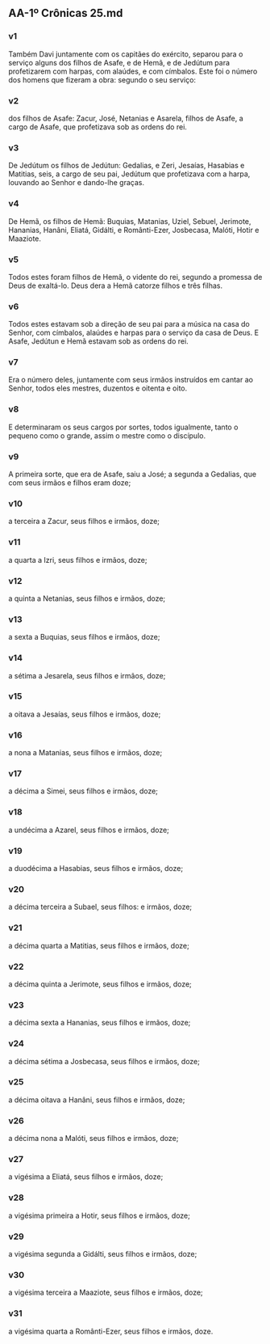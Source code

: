 ## AA-1º Crônicas 25.md
### v1
 Também Davi juntamente com os capitães do exército, separou para o serviço alguns dos filhos de Asafe, e de Hemã, e de Jedútum para profetizarem com harpas, com alaúdes, e com címbalos. Este foi o número dos homens que fizeram a obra: segundo o seu serviço:
### v2
 dos filhos de Asafe: Zacur, José, Netanias e Asarela, filhos de Asafe, a cargo de Asafe, que profetizava sob as ordens do rei.
### v3
 De Jedútum os filhos de Jedútun: Gedalias, e Zeri, Jesaías, Hasabias e Matitias, seis, a cargo de seu pai, Jedútum que profetizava com a harpa, louvando ao Senhor e dando-lhe graças.
### v4
 De Hemã, os filhos de Hemã: Buquias, Matanias, Uziel, Sebuel, Jerimote, Hananias, Hanâni, Eliatá, Gidálti, e Românti-Ezer, Josbecasa, Malóti, Hotir e Maaziote.
### v5
 Todos estes foram filhos de Hemã, o vidente do rei, segundo a promessa de Deus de exaltá-lo. Deus dera a Hemã catorze filhos e três filhas.
### v6
 Todos estes estavam sob a direção de seu pai para a música na casa do Senhor, com címbalos, alaúdes e harpas para o serviço da casa de Deus. E Asafe, Jedútun e Hemã estavam sob as ordens do rei.
### v7
 Era o número deles, juntamente com seus irmãos instruídos em cantar ao Senhor, todos eles mestres, duzentos e oitenta e oito.
### v8
 E determinaram os seus cargos por sortes, todos igualmente, tanto o pequeno como o grande, assim o mestre como o discípulo.
### v9
 A primeira sorte, que era de Asafe, saiu a José; a segunda a Gedalias, que com seus irmãos e filhos eram doze;
### v10
 a terceira a Zacur, seus filhos e irmãos, doze;
### v11
 a quarta a Izri, seus filhos e irmãos, doze;
### v12
 a quinta a Netanias, seus filhos e irmãos, doze;
### v13
 a sexta a Buquias, seus filhos e irmãos, doze;
### v14
 a sétima a Jesarela, seus filhos e irmãos, doze;
### v15
 a oitava a Jesaías, seus filhos e irmãos, doze;
### v16
 a nona a Matanias, seus filhos e irmãos, doze;
### v17
 a décima a Simei, seus filhos e irmãos, doze;
### v18
 a undécima a Azarel, seus filhos e irmãos, doze;
### v19
 a duodécima a Hasabias, seus filhos e irmãos, doze;
### v20
 a décima terceira a Subael, seus filhos: e irmãos, doze;
### v21
 a décima quarta a Matitias, seus filhos e irmãos, doze;
### v22
 a décima quinta a Jerimote, seus filhos e irmãos, doze;
### v23
 a décima sexta a Hananias, seus filhos e irmãos, doze;
### v24
 a décima sétima a Josbecasa, seus filhos e irmãos, doze;
### v25
 a décima oitava a Hanâni, seus filhos e irmãos, doze;
### v26
 a décima nona a Malóti, seus filhos e irmãos, doze;
### v27
 a vigésima a Eliatá, seus filhos e irmãos, doze;
### v28
 a vigésima primeira a Hotir, seus filhos e irmãos, doze;
### v29
 a vigésima segunda a Gidálti, seus filhos e irmãos, doze;
### v30
 a vigésima terceira a Maaziote, seus filhos e irmãos, doze;
### v31
 a vigésima quarta a Românti-Ezer, seus filhos e irmãos, doze.
